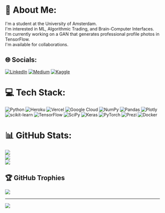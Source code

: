 # 💫 About Me:
I'm a student at the University of Amsterdam. <br>I'm interested in ML, Algorithmic Trading, and Brain-Computer Interfaces.<br>I'm currently working on a GAN that generates professional profile photos in TensorFlow.<br>I'm available for collaborations.


## 🌐 Socials:
[![LinkedIn](https://img.shields.io/badge/LinkedIn-%230077B5.svg?logo=linkedin&logoColor=white)](https://linkedin.com/in/m-nemeth) [![Medium](https://img.shields.io/badge/Medium-12100E?logo=medium&logoColor=white)](https://medium.com/@nemeth.marcell07) [![Kaggle]()](https://www.kaggle.com/marcellnmeth)

# 💻 Tech Stack:
![Python](https://img.shields.io/badge/python-3670A0?style=for-the-badge&logo=python&logoColor=ffdd54) ![Heroku](https://img.shields.io/badge/heroku-%23430098.svg?style=for-the-badge&logo=heroku&logoColor=white) ![Vercel](https://img.shields.io/badge/vercel-%23000000.svg?style=for-the-badge&logo=vercel&logoColor=white) ![Google Cloud](https://img.shields.io/badge/Google%20Cloud-%234285F4.svg?style=for-the-badge&logo=google-cloud&logoColor=white) ![NumPy](https://img.shields.io/badge/numpy-%23013243.svg?style=for-the-badge&logo=numpy&logoColor=white) ![Pandas](https://img.shields.io/badge/pandas-%23150458.svg?style=for-the-badge&logo=pandas&logoColor=white) ![Plotly](https://img.shields.io/badge/Plotly-%233F4F75.svg?style=for-the-badge&logo=plotly&logoColor=white) ![scikit-learn](https://img.shields.io/badge/scikit--learn-%23F7931E.svg?style=for-the-badge&logo=scikit-learn&logoColor=white) ![TensorFlow](https://img.shields.io/badge/TensorFlow-%23FF6F00.svg?style=for-the-badge&logo=TensorFlow&logoColor=white) ![SciPy](https://img.shields.io/badge/SciPy-%230C55A5.svg?style=for-the-badge&logo=scipy&logoColor=%white) ![Keras](https://img.shields.io/badge/Keras-%23D00000.svg?style=for-the-badge&logo=Keras&logoColor=white) ![PyTorch](https://img.shields.io/badge/PyTorch-%23EE4C2C.svg?style=for-the-badge&logo=PyTorch&logoColor=white) ![Prezi](https://img.shields.io/badge/Prezi-%23000000.svg?style=for-the-badge&logo=Prezi&logoColor=white) ![Docker](https://img.shields.io/badge/docker-%230db7ed.svg?style=for-the-badge&logo=docker&logoColor=white)
# 📊 GitHub Stats:
![](https://github-readme-stats.vercel.app/api?username=marci-nemeth&theme=dark&hide_border=false&include_all_commits=true&count_private=true)<br/>
![](https://github-readme-streak-stats.herokuapp.com/?user=marci-nemeth&theme=dark&hide_border=false)<br/>
![](https://github-readme-stats.vercel.app/api/top-langs/?username=marci-nemeth&theme=dark&hide_border=false&include_all_commits=true&count_private=true&layout=compact)

## 🏆 GitHub Trophies
![](https://github-profile-trophy.vercel.app/?username=marci-nemeth&theme=onedark&no-frame=true&no-bg=false&margin-w=4)

---
[![](https://visitcount.itsvg.in/api?id=marci-nemeth&icon=0&color=0)](https://visitcount.itsvg.in)

<!-- Proudly created with GPRM ( https://gprm.itsvg.in ) -->
